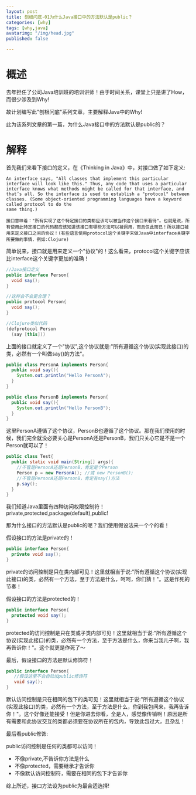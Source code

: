 ```yaml
---
layout: post
title: 刨根问底-01为什么Java接口中的方法默认是public？
categories: [why]
tags: [why,java]
avatarimg: "/img/head.jpg"
published: false

---
```


# 概述

去年担任了公司Java培训班的培训讲师！由于时间关系，课堂上只是讲了How，而很少涉及到Why!

故计划编写此"刨根问底"系列文章，主要解释Java中的Why!

此为该系列文章的第一篇，为什么Java接口中的方法默认是public的？

# 解释

首先我们来看下接口的定义，在《Thinking in Java》中，对接口做了如下定义:

```example
An interface says, "All classes that implement this particular interface will look like this." Thus, any code that uses a particular interface knows what methods might be called for that interface, and that’s all. So the interface is used to establish a "protocol" between classes. (Some object-oriented programming languages have a keyword called protocol to do the
same thing.)

接口意味着："所有实现了这个特定接口的类都应该可以被当作这个接口来看待"。也就是说，所有使用此特定接口的代码都应该知道该接口有哪些方法可以被调用，而且仅此而已！所以接口被用来定义接口之间的协议！(有些语言使用protocol这个关键字来做Java中interface关键字所要做的事情，例如:Clojure)
```

简单说来，接口就是用来定义一个"协议"的！这么看来，protocol这个关键字应该比interface这个关键字更加的准确！

```java
//Java接口定义
public interface Person{
  void say();
}

//这样会不会更合理？
public protocol Person{
  void say();
}

//Clojure类似代码
(defprotocol Person
  (say [this]))
```

上面的接口就定义了一个"协议",这个协议就是:"所有遵循这个协议(实现此接口)的类，必然有一个叫做say()的方法"。

<!-- more -->

```java
public class PersonA implements Person{
  public void say(){
    System.out.println("Hello PersonA");
  }
}

public class PersonB implements Person{
  public void say(){
    System.out.println("Hello PersonB");
  }
}
```

这里PersonA遵循了这个协议，PersonB也遵循了这个协议。那在我们使用的时候，我们完全就没必要关心是PersonA还是PersonB，我们只关心它是不是一个Person就可以了！

```java
public class Test{
  public static void main(String[] args){
    //不管是PersonA还是PersonB，肯定是个Person
    Person p = new PersonA(); //或 new PersonB();
    //不管是PersonA还是PersonB，肯定有say()方法
    p.say();
  }
}
```

我们知道Java里面有四种访问权限控制符！private,protected,package(default),public!

那为什么接口的方法默认是public的呢？我们使用假设法来一个个的看！

假设接口的方法是private的！

```java
public interface Person{
  private void say();
}
```

private的访问控制是只在类内部可见！这里就相当于说:"所有遵循这个协议(实现此接口)的类，必然有一个方法，至于方法是什么，呵呵，你们猜！"。这是作死的节奏！

假设接口的方法是protected的！

```java
public interface Person{
  protected void say();
}
```

protected的访问控制是只在类或子类内部可见！这里就相当于说:"所有遵循这个协议(实现此接口)的类，必然有一个方法，至于方法是什么，你来当我儿子啊，我再告诉你！"。这个就更是作死了～

最后，假设接口的方法是默认修饰符！


```java
public interface Person{
   //假设这里不会自动加public修饰符
   void say();
}
```

默认访问控制是只在相同的包下的类可见！这里就相当于说:"所有遵循这个协议(实现此接口)的类，必然有一个方法，至于方法是什么，你到我包间来，我再告诉你！"。这个好像还能接受！但是你进去你看，全是人，感觉像传销啊！原因是所有需要和此协议交互的类都必须要在协议所在的包内，导致此包过大，且杂乱！

最后看public修饰:

public访问控制是任何的类都可以访问！

- 不像private,不告诉你方法是什么
- 不像protected，需要继承才告诉你
- 不像默认访问控制符，需要在相同的包下才告诉你

综上所述，接口方法设为public为最合适选择!


